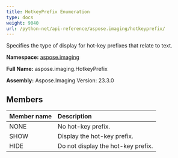 ```yaml
---
title: HotkeyPrefix Enumeration
type: docs
weight: 9040
url: /python-net/api-reference/aspose.imaging/hotkeyprefix/
---
```


Specifies the type of display for hot-key prefixes that relate to text.

**Namespace:** [aspose.imaging](/imaging/python-net/api-reference/aspose.imaging/)

**Full Name:** aspose.imaging.HotkeyPrefix

**Assembly:**  Aspose.Imaging Version: 23.3.0

## **Members**
|**Member name**|**Description**|
| :- | :- |
|NONE|No hot-key prefix.|
|SHOW|Display the hot-key prefix.|
|HIDE|Do not display the hot-key prefix.|
